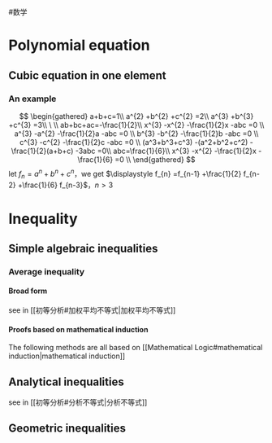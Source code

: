 #数学
# Polynomial equation
## Cubic equation in one element
### An example
$$
\begin{gathered}
a+b+c=1\\
a^{2} +b^{2} +c^{2} =2\\
a^{3} +b^{3} +c^{3} =3\\
\ \\
ab+bc+ac=-\frac{1}{2}\\
x^{3} -x^{2} -\frac{1}{2}x -abc =0 \\
a^{3} -a^{2} -\frac{1}{2}a -abc =0 \\
b^{3} -b^{2} -\frac{1}{2}b -abc =0 \\
c^{3} -c^{2} -\frac{1}{2}c -abc =0 \\
(a^3+b^3+c^3) -(a^2+b^2+c^2) -\frac{1}{2}(a+b+c) -3abc =0\\
abc=\frac{1}{6}\\
x^{3} -x^{2} -\frac{1}{2}x -\frac{1}{6} =0 \\
\end{gathered}
$$
let $\displaystyle f_{n} =a^{n} +b^{n} +c^{n}$，we get $\displaystyle f_{n} =f_{n-1} +\frac{1}{2} f_{n-2} +\frac{1}{6} f_{n-3}$，$\displaystyle n >3$
# Inequality

## Simple algebraic inequalities

### Average inequality

#### Broad form

see in [[初等分析#加权平均不等式|加权平均不等式]]

#### Proofs based on mathematical induction

The following methods are all based on [[Mathematical Logic#mathematical induction|mathematical induction]]

## Analytical inequalities
see in [[初等分析#分析不等式|分析不等式]]

## Geometric inequalities
